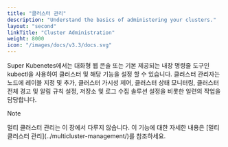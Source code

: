 ```yaml
---
title: "클러스터 관리"
description: "Understand the basics of administering your clusters."
layout: "second"
linkTitle: "Cluster Administration"
weight: 8000
icon: "/images/docs/v3.3/docs.svg"
---
```


Super Kubenetes에서는 대화형 웹 콘솔 또는 기본 제공되는 내장 명령줄 도구인 kubectl을 사용하여 클러스터 및 해당 기능을 설정 할 수 있습니다. 클러스터 관리자는 노드에 레이블 지정 및 추가, 클러스터 가시성 제어, 클러스터 상태 모니터링, 클러스터 전체 경고 및 알림 규칙 설정, 저장소 및 로그 수집 솔루션 설정을 비롯한 일련의 작업을 담당합니다.

<div className="notices note">
  <p>Note</p>
  <div>
    멀티 클러스터 관리는 이 장에서 다루지 않습니다. 이 기능에 대한 자세한 내용은 [멀티 클러스터 관리](../multicluster-management/)를 참조하세요.
  </div>
</div>
